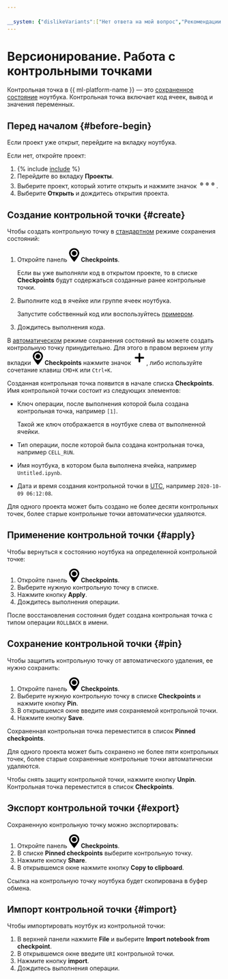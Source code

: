 ```yaml
---

__system: {"dislikeVariants":["Нет ответа на мой вопрос","Рекомендации не помогли","Содержание не соответствует заголовку","Другое"]}
---
```

# Версионирование. Работа с контрольными точками

Контрольная точка в {{ ml-platform-name }} — это [сохраненное состояние](../../concepts/save-state.md) ноутбука. Контрольная точка включает код ячеек, вывод и значения переменных.

## Перед началом {#before-begin}

Если проект уже открыт, перейдите на вкладку ноутбука.

Если нет, откройте проект:
1. {% include [include](../../../_includes/datasphere/first-step.md) %}
1. Перейдите во вкладку **Проекты**.
1. Выберите проект, который хотите открыть и нажмите значок ![image](../../../_assets/datalens/horizontal-ellipsis.svg).
1. Выберите **Открыть** и дождитесь открытия проекта.

## Создание контрольной точки {#create}

Чтобы создать контрольную точку в [стандартном](../../concepts/save-state.md#default-save) режиме сохранения состояний:

1. Откройте панель ![checkpoints-panel](../../../_assets/datasphere/jupyterlab/checkpoints-panel.svg) **Checkpoints**.

    Если вы уже выполняли код в открытом проекте, то в списке **Checkpoints** будут содержаться созданные ранее контрольные точки.
1. Выполните код в ячейке или группе ячеек ноутбука.

    Запустите собственный код или воспользуйтесь [примером](snippets.md#run).
1. Дождитесь выполнения кода.

В [автоматическом](../../concepts/save-state.md#auto-save) режиме сохранения состояний вы можете создать контрольную точку принудительно. Для этого в правом верхнем углу вкладки ![checkpoints-panel](../../../_assets/datasphere/jupyterlab/checkpoints-panel.svg) **Checkpoints** нажмите значок ![plus-sign](../../../_assets/plus-sign.svg), либо используйте сочетание клавиш `CMD+K` или `Ctrl+K`.

Созданная контрольная точка появится в начале списка **Checkpoints**. Имя контрольной точки состоит из следующих элементов:
* Ключ операции, после выполнения которой была создана контрольная точка, например `[1]`.

   Такой же ключ отображается в ноутбуке слева от выполненной ячейки.
* Тип операции, после которой была создана контрольная точка, например `CELL_RUN`.
* Имя ноутбука, в котором была выполнена ячейка, например `Untitled.ipynb`.
* Дата и время создания контрольной точки в [UTC](https://ru.wikipedia.org/wiki/Всемирное_координированное_время), например `2020-10-09 06:12:08`.

Для одного проекта может быть создано не более десяти контрольных точек, более старые контрольные точки автоматически удаляются.

## Применение контрольной точки {#apply}

Чтобы вернуться к состоянию ноутбука на определенной контрольной точке:
1. Откройте панель ![checkpoints-panel](../../../_assets/datasphere/jupyterlab/checkpoints-panel.svg) **Checkpoints**.
1. Выберите нужную контрольную точку в списке.
1. Нажмите кнопку **Apply**.
1. Дождитесь выполнения операции.

После восстановления состояния будет создана контрольная точка с типом операции `ROLLBACK` в имени.

## Сохранение контрольной точки {#pin}

Чтобы защитить контрольную точку от автоматического удаления, ее нужно сохранить:
1. Откройте панель ![checkpoints-panel](../../../_assets/datasphere/jupyterlab/checkpoints-panel.svg) **Checkpoints**.
1. Выберите нужную контрольную точку в списке **Checkpoints** и нажмите кнопку **Pin**.
1. В открывшемся окне введите имя сохраняемой контрольной точки.
1. Нажмите кнопку **Save**.

Сохраненная контрольная точка переместится в список **Pinned checkpoints**.

Для одного проекта может быть сохранено не более пяти контрольных точек, более старые сохраненные контрольные точки автоматически удаляются.

Чтобы снять защиту контрольной точки, нажмите кнопку **Unpin**. Контрольная точка переместится в список **Checkpoints**.

## Экспорт контрольной точки {#export}

Сохраненную контрольную точку можно экспортировать:

1. Откройте панель ![checkpoints-panel](../../../_assets/datasphere/jupyterlab/checkpoints-panel.svg) **Checkpoints**.
1. В списке **Pinned checkpoints** выберите контрольную точку.
1. Нажмите кнопку **Share**.
1. В открывшемся окне нажмите кнопку **Copy to clipboard**.

Ссылка на контрольную точку ноутбука будет скопирована в буфер обмена.

## Импорт контрольной точки {#import}

Чтобы импортировать ноутбук из контрольной точки:

1. В верхней панели нажмите **File** и выберите **Import notebook from checkpoint**.
1. В открывшемся окне введите `URI` контрольной точки.
1. Нажмите кнопку **import**.
1. Дождитесь выполнения операции.
